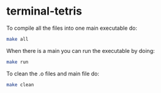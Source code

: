 # terminal-tetris

To compile all the files into one main executable do:

```bash
make all
```

When there is a main you can run the executable by doing:

```bash
make run
```

To clean the .o files and main file do:

```bash
make clean
```